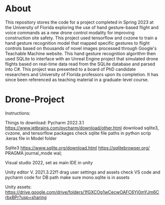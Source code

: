 # About

This repository stores the code for a project completed in Spring 2023 at the University of Florida exploring the use of hand gesture-based flight and voice commands as a new drone control modality for improving construction site safety. This project used tensorflow and cvzone to train a hand gesture recognition model that mapped specific gestures to flight controls based on thousands of novel images processed through Google's Teachable Machine website. This hand gesture recognition algorithm then used SQLite to interface with an Unreal Engine project that simulated drone flights based on real-time data read from the SQLite database and parsed into C#. This project was presented to a board of PhD candidate researchers and University of Florida professors upon its completion. It has since been referenced as teaching material in a graduate-level course.

# Drone-Project

Instructions:

Things to download:
Pycharm 2022.3.1
  https://www.jetbrains.com/pycharm/download/other.html
  download sqlite3, cvzone, and tensorflow packages
  check sqlite file paths in python scrip
  .keras file in Model folder
  
Sqlite3
  https://www.sqlite.org/download.html
  https://sqlitebrowser.org/
  PRAGMA journal_mode wal;
  
 Visual studio
    2022, set as main IDE in unity
 
 Unity editor V. 2021.3.22f1
   drag user settings and assets
   check VS code and pycharm code for DB path 
   make sure mono.sqlite is in assets
   
   Unity assets: https://drive.google.com/drive/folders/1fGXCOg1wCecwOAFC6Yj0mYJm6CrbxBPr?usp=sharing
